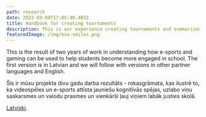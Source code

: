 ```yaml
---
path: research
date: 2022-03-09T17:05:40.403Z
title: Handbook for creating tournaments
description: This is our experience creating tournaments and summarized in a handbook.
featuredImage: /img/eva-smiles.png
---
```

This is the result of two years of work in understanding how e-sports and gaming can be used to help students become more engaged in school. The first version is in Latvian and we will follow with versions in other partner languages and English.

Šis ir mūsu projekta divu gadu darba rezultāts - rokasgrāmata, kas ilustrē to, ka videospēles un e-sports attīsta jauniešu kognitīvās spējas, uzlabo viņu saskarsmes un valodu prasmes un vienkārši ļauj viņiem labāk justies skolā.

[Latviski](https://1drv.ms/b/s!AjVfV3YqCrTVg90tb9rDEHdxz9u2Zw?e=IXCJCO).
